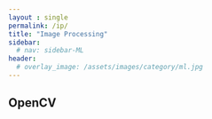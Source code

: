 ```yaml
---
layout : single
permalink: /ip/
title: "Image Processing"
sidebar:
  # nav: sidebar-ML
header:
  # overlay_image: /assets/images/category/ml.jpg
---
```


## OpenCV
